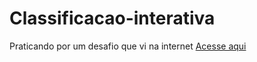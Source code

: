# Classificacao-interativa
 Praticando por um desafio que vi na internet
[Acesse aqui](https://lzeunfa.github.io/Classificacao-interativa/)
